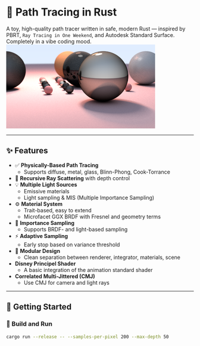 # 🎯 Path Tracing in Rust

A toy, high-quality path tracer written in safe, modern Rust — inspired by PBRT, `Ray Tracing in One Weekend`, and Autodesk Standard Surface.
Completely in a vibe coding mood.
![preview](./images/rgb.png)

---

## ✨ Features

- ✅ **Physically-Based Path Tracing**
  - Supports diffuse, metal, glass, Blinn-Phong, Cook-Torrance
- 🔁 **Recursive Ray Scattering** with depth control
- 💡 **Multiple Light Sources**
  - Emissive materials
  - Light sampling & MIS (Multiple Importance Sampling)
- ⚙️ **Material System**
  - Trait-based, easy to extend
  - Microfacet GGX BRDF with Fresnel and geometry terms
- 🧠 **Importance Sampling**
  - Supports BRDF- and light-based sampling
- ⚡ **Adaptive Sampling**
  - Early stop based on variance threshold
- 🧪 **Modular Design**
  - Clean separation between renderer, integrator, materials, scene
- **Disney Principel Shader**
  - A basic integration of the animation standard shader
- **Correlated Multi-Jittered (CMJ)**
  - Use CMJ for camera and light rays

---

## 🚀 Getting Started

### 🔧 Build and Run

```bash
cargo run --release -- --samples-per-pixel 200 --max-depth 50
